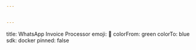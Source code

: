 ```yaml
---


---
```

title: WhatsApp Invoice Processor
emoji: 💬
colorFrom: green
colorTo: blue
sdk: docker
pinned: false
